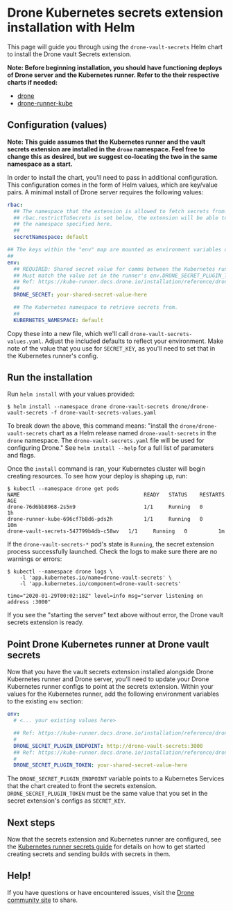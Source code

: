 # Drone Kubernetes secrets extension installation with Helm

This page will guide you through using the `drone-vault-secrets` Helm chart to install the Drone vault Secrets extension.

**Note: Before beginning installation, you should have functioning deploys of Drone server and the Kubernetes runner. Refer to the their respective charts if needed:**

* [drone](../../drone/README.md)
* [drone-runner-kube](../../drone-runner-kube/README.md)

## Configuration (values)

**Note: This guide assumes that the Kubernetes runner and the vault secrets extension are installed in the `drone` namespace. Feel free to change this as desired, but we suggest co-locating the two in the same namespace as a start.**

In order to install the chart, you'll need to pass in additional configuration. This configuration comes in the form of Helm values, which are key/value pairs. A minimal install of Drone server requires the following values:

```yaml
rbac:
  ## The namespace that the extension is allowed to fetch secrets from. Unless
  ## rbac.restrictToSecrets is set below, the extension will be able to pull all secrets in
  ## the namespace specified here.
  ##
  secretNamespace: default

## The keys within the "env" map are mounted as environment variables on the secrets extension pod.
##
env:
  ## REQUIRED: Shared secret value for comms between the Kubernetes runner and this secrets plugin.
  ## Must match the value set in the runner's env.DRONE_SECRET_PLUGIN_TOKEN.
  ## Ref: https://kube-runner.docs.drone.io/installation/reference/drone-secret-plugin-token/
  ##
  DRONE_SECRET: your-shared-secret-value-here

  ## The Kubernetes namespace to retrieve secrets from.
  ##
  KUBERNETES_NAMESPACE: default
``` 

Copy these into a new file, which we'll call `drone-vault-secrets-values.yaml`. Adjust the included defaults to reflect your environment. Make note of the value that you use for `SECRET_KEY`, as you'll need to set that in the Kubernetes runner's config.

## Run the installation

Run `helm install` with your values provided:

```console
$ helm install --namespace drone drone-vault-secrets drone/drone-vault-secrets -f drone-vault-secrets-values.yaml
```

To break down the above, this command means: "install the `drone/drone-vault-secrets` chart as a Helm release named `drone-vault-secrets` in the `drone` namespace. The `drone-vault-secrets.yaml` file will be used for configuring Drone." See `helm install --help` for a full list of parameters and flags.

Once the `install` command is ran, your Kubernetes cluster will begin creating resources. To see how your deploy is shaping up, run:

```console
$ kubectl --namespace drone get pods
NAME                                        READY   STATUS    RESTARTS   AGE
drone-76d6bb8968-2s5n9                      1/1     Running   0          1h
drone-runner-kube-696cf7b8d6-pds2h          1/1     Running   0          10m
drone-vault-secrets-547799b4db-c58wv   1/1     Running   0          1m
```

If the `drone-vault-secrets-*` pod's state is `Running`, the secret extension process successfully launched. Check the logs to make sure there are no warnings or errors:

```console
$ kubectl --namespace drone logs \
    -l 'app.kubernetes.io/name=drone-vault-secrets' \
    -l 'app.kubernetes.io/component=drone-vault-secrets'

time="2020-01-29T00:02:18Z" level=info msg="server listening on address :3000"
```

If you see the "starting the server" text above without error, the Drone vault secrets extension is ready.

## Point Drone Kubernetes runner at Drone vault secrets

Now that you have the vault secrets extension installed alongside Drone Kubernetes runner and Drone server, you'll need to update your Drone Kubernetes runner configs to point at the secrets extension. Within your values for the Kubernetes runner, add the following environment variables to the existing `env` section:

```yaml
env:
  # <... your existing values here>

  ## Ref: https://kube-runner.docs.drone.io/installation/reference/drone-secret-plugin-endpoint/
  #
  DRONE_SECRET_PLUGIN_ENDPOINT: http://drone-vault-secrets:3000
  ## Ref: https://kube-runner.docs.drone.io/installation/reference/drone-secret-plugin-token/
  #
  DRONE_SECRET_PLUGIN_TOKEN: your-shared-secret-value-here
```

The `DRONE_SECRET_PLUGIN_ENDPOINT` variable points to a Kubernetes Services that the chart created to front the secrets extension. `DRONE_SECRET_PLUGIN_TOKEN` must be the same value that you set in the secret extension's configs as `SECRET_KEY`.


## Next steps

Now that the secrets extension and Kubernetes runner are configured, see the [Kubernetes runner secrets guide](https://docs.drone.io/configure/secrets/external/vault/) for details on how to get started creating secrets and sending builds with secrets in them.

## Help!

If you have questions or have encountered issues, visit the [Drone community site](https://discourse.drone.io/) to share.

